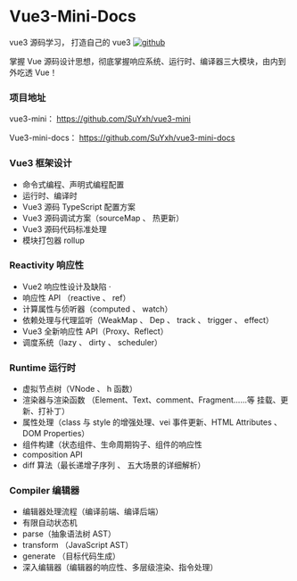 # Vue3-Mini-Docs

vue3 源码学习， 打造自己的 vue3 [![github](https://qn.huat.xyz/mac/202403031320043)](https://github.com/SuYxh/mini-vue3)

掌握 Vue 源码设计思想，彻底掌握响应系统、运行时、编译器三大模块，由内到外吃透 Vue！

### 项目地址

vue3-mini： https://github.com/SuYxh/vue3-mini

Vue3-mini-docs： https://github.com/SuYxh/vue3-mini-docs

### Vue3 框架设计

- 命令式编程、声明式编程配置
- 运行时、编译时
- Vue3 源码 TypeScript 配置方案
- Vue3 源码调试方案（sourceMap 、 热更新）
- Vue3 源码代码标准处理
- 模块打包器 rollup

### Reactivity 响应性

- Vue2 响应性设计及缺陷 ·
- 响应性 API （reactive 、 ref）
- 计算属性与侦听器（computed 、 watch）
- 依赖处理与代理监听（WeakMap 、 Dep 、 track 、 trigger 、 effect）
- Vue3 全新响应性 API（Proxy、Reflect）
- 调度系统（lazy 、 dirty 、 scheduler）

### Runtime 运行时

- 虚拟节点树（VNode 、 h 函数）
- 渲染器与渲染函数 （Element、Text、comment、Fragment......等 挂载、更新、打补丁）
- 属性处理（class 与 style 的增强处理、vei 事件更新、HTML Attributes 、 DOM Properties）
- 组件构建（状态组件、生命周期钩子、组件的响应性
- composition API
- diff 算法（最长递增子序列 、 五大场景的详细解析）

### Compiler 编辑器

- 编辑器处理流程（编译前端、编译后端）
- 有限自动状态机
- parse（抽象语法树 AST）
- transform （JavaScript AST）
- generate （目标代码生成）
- 深入编辑器（编辑器的响应性、多层级渲染、指令处理）
